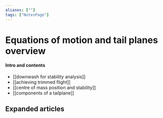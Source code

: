 ```yaml
---
aliases: [""]
tags: ["NotesPage"]
---
```


# Equations of motion and tail planes overview

#### Intro and contents
- [[downwash for stability analysis]]
- [[achieving trimmed flight]]
- [[centre of mass position and stability]]
- [[components of a tailplane]]


## Expanded articles
